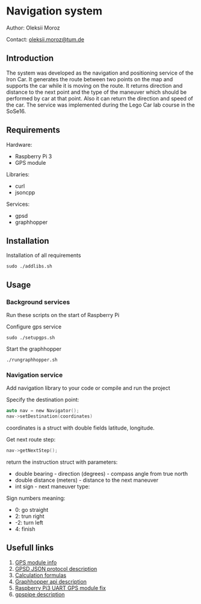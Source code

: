 # Navigation system
Author: Oleksii Moroz 

Contact: oleksii.moroz@tum.de

## Introduction
The system was developed as the navigation and positioning service of the Iron Car. It generates the route between two points on the map and supports the car while it is moving on the route. It returns direction and distance to the next point and the type of the maneuver which should be performed by car at that point. Also it can return the direction and speed of the car. The service was implemented during the Lego Car lab course in the SoSe16. 

## Requirements
Hardware:
* Raspberry Pi 3
* GPS module

Libraries:
* curl
* jsoncpp

Services:
* gpsd
* graphhopper

## Installation
Installation of all requirements 
```
sudo ./addlibs.sh
```
 
## Usage

### Background services
Run these scripts on the start of Raspberry Pi

Configure gps service
```
sudo ./setupgps.sh
```

Start the graphhopper
```
./rungraphhopper.sh
```

### Navigation service
Add navigation library to your code or compile and run the project

Specify the destination point:
```C
auto nav = new Navigator();
nav->setDestination(coordinates)
```
coordinates is a struct with double fields latitude, longitude.

Get next route step:
```C
nav->getNextStep();
```
return the instruction struct with parameters:
* double bearing - direction (degrees) - compass angle from true north
* double distance (meters) - distance to the next maneuver
* int sign - next maneuver type:

Sign numbers meaning:
* 0: go straight
* 2: trun right
* -2: turn  left
* 4: finish

## Usefull links
1. [GPS module info](http://www.waveshare.com/wiki/UART_GPS_NEO-6M)
2. [GPSD JSON protocol description](http://www.catb.org/gpsd/gpsd_json.html)
3. [Calculation formulas](http://www.movable-type.co.uk/scripts/latlong.html)
4. [Graphhopper api description](https://github.com/graphhopper/graphhopper/blob/master/docs/web/api-doc.md)
5. [Raspberry Pi3 UART GPS module fix](https://www.raspberrypi.org/forums/viewtopic.php?f=44&t=51788)
6. [gpspipe description](http://www.catb.org/gpsd/gpspipe.html)
